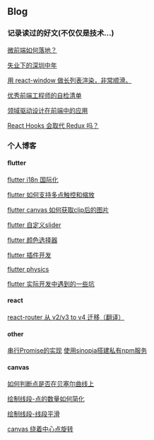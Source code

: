 ## Blog

### 记录读过的好文(不仅仅是技术...)

[微前端如何落地？](https://mp.weixin.qq.com/s/I2Y4N0hwugNV2d6Zk6AdMg)

[失业下的深圳中年](https://media.weibo.cn/article?id=2309634382387550190645&display=0&retcode=6102)

[用 react-window 做长列表渲染，非常顺滑。](https://web.dev/virtualize-long-lists-react-window)

[优秀前端工程师的自检清单](https://mp.weixin.qq.com/s/nf6_-BM1d6jLkmFmigYJ3g)

[领域驱动设计在前端中的应用](https://github.com/Vincedream/ddd-fe-demo)

[React Hooks 会取代 Redux 吗？](https://www.infoq.cn/article/EzeULAM0q8uZeJTWy*rH)


### 个人博客

#### flutter

[flutter i18n 国际化](https://github.com/jindada/blog/issues/12)

[flutter 如何支持多点触控和缩放](https://github.com/jindada/blog/issues/10)

[flutter canvas 如何获取clip后的图片](https://github.com/jindada/blog/issues/15)

[flutter 自定义slider]()

[flutter 颜色选择器]()

[flutter 插件开发]()

[flutter physics](https://github.com/jindada/blog/issues/13)

[flutter 实际开发中遇到的一些坑](https://github.com/jindada/blog/issues/14)

#### react

[react-router 从 v2/v3 to v4 迁移（翻译）](https://github.com/jindada/blog/issues/6)

#### other

[串行Promise的实现](https://github.com/jindada/blog/issues/16)
[使用sinopia搭建私有npm服务](https://github.com/jindada/blog/issues/1)

#### canvas

[如何判断点是否在贝塞尔曲线上]()

[绘制线段-点的数量如何简化]()

[绘制线段-线段平滑]()

[canvas 绕着中心点旋转]()

